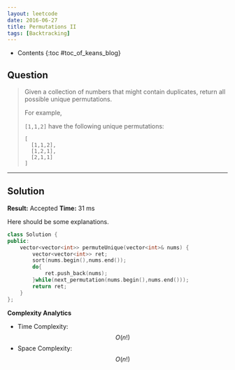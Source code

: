 ```yaml
---
layout: leetcode
date: 2016-06-27
title: Permutations II
tags: [Backtracking]
---
```


* Contents
{:toc #toc_of_keans_blog}

## Question

> Given a collection of numbers that might contain duplicates, return all possible unique permutations.
>
>For example,
>
>`[1,1,2]` have the following unique permutations:
>    
>     [
>       [1,1,2],
>       [1,2,1],
>       [2,1,1]
>     ]
>

***

## Solution

**Result:** Accepted **Time:** 31 ms

Here should be some explanations.

```cpp
class Solution {
public:
    vector<vector<int>> permuteUnique(vector<int>& nums) {
        vector<vector<int>> ret;
        sort(nums.begin(),nums.end());
        do{
            ret.push_back(nums);
        }while(next_permutation(nums.begin(),nums.end()));
        return ret;
    }
};
```

**Complexity Analytics**

- Time Complexity: $$O(n!)$$
- Space Complexity: $$O(n!)$$
